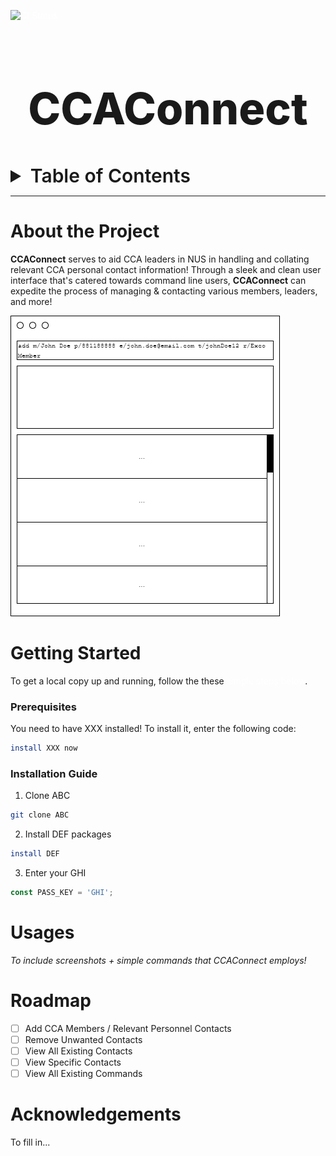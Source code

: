 [![CI Status](https://github.com/se-edu/addressbook-level3/workflows/Java%20CI/badge.svg)](https://github.com/se-edu/addressbook-level3/actions)
<style>
  a {
    color: white;
    text-decoration:none;
  }

  a:hover {
    color: green;
    transition-duration:0.25s;
    text-decoration:none;
  }
</style>


<!-- Project Title -->
<div align="center">
  <h1 style="font-weight:800;font-size:70px;">CCAConnect</h1>
</div>

<!-- Table of Content -->
<details>
  <summary style="font-weight:600;font-size:30px;">Table of Contents</summary>

  + <a href="#about-the-project" style="font-size:20px;">About the Project</a>
  + <a href="#getting-started" style="font-size:20px;">Getting Started</a>
    + <a href="#prerequisites" style="font-size:15px;">Prerequisites</a>
    + <a href="#installation-guide" style="font-size:15px;">Installation Guide</a>
  + <a href="#usages" style="font-size:20px;">Usages</a>
  + <a href="#roadmap" style="font-size:20px;">Feature Roadmap</a>
  + <a href="#acknowledgements" style="font-size:20px;">Acknowledgements</a>
</details>

___

<!-- Project Details -->
# About the Project
**CCAConnect** serves to aid CCA leaders in NUS in handling and collating relevant CCA personal contact information! Through a sleek and clean user interface that's catered towards command line users, **CCAConnect** can expedite the process of managing & contacting various members, leaders, and more!

![Ui](docs/images/Ui.png)

<!-- Project Installation Guide -->
# Getting Started
To get a local copy up and running, follow the these [simple steps below](#prerequisites).

<!-- Prerequisites -->
### Prerequisites
You need to have XXX installed! To install it, enter the following code:  
```sh
install XXX now
```

<!-- Installation Guide -->
### Installation Guide
1. Clone ABC
```sh
git clone ABC
``` 
2. Install DEF packages
```sh
install DEF
```
3. Enter your GHI
```js
const PASS_KEY = 'GHI';
```

<!-- Usages -->
# Usages
*To include screenshots + simple commands that CCAConnect employs!*

<!-- Feature Roadmap -->
# Roadmap
- [ ] Add CCA Members / Relevant Personnel Contacts
- [ ] Remove Unwanted Contacts
- [ ] View All Existing Contacts
- [ ] View Specific Contacts
- [ ] View All Existing Commands

<!-- Acknowledgements -->
# Acknowledgements
To fill in...

